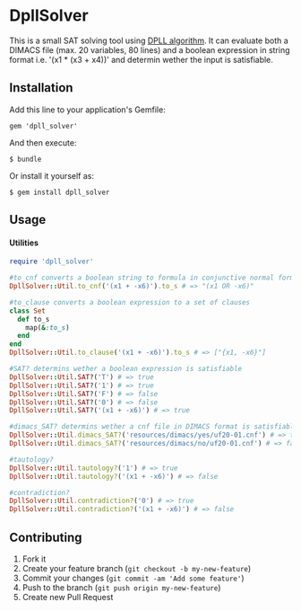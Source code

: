 # DpllSolver

This is a small SAT solving tool using [DPLL algorithm](http://en.wikipedia.org/wiki/DPLL_algorithm). It can evaluate both a DIMACS file (max. 20 variables, 80 lines) and a boolean expression in string format i.e. '(x1 * (x3 + x4))' and determin wether the input is satisfiable.

## Installation

Add this line to your application's Gemfile:

    gem 'dpll_solver'

And then execute:

    $ bundle

Or install it yourself as:

    $ gem install dpll_solver

## Usage

#### Utilities
```ruby
require 'dpll_solver'

#to_cnf converts a boolean string to formula in conjunctive normal form
DpllSolver::Util.to_cnf('(x1 + -x6)').to_s # => "(x1 OR -x6)"

#to_clause converts a boolean expression to a set of clauses
class Set
  def to_s
    map(&:to_s)
  end
end
DpllSolver::Util.to_clause('(x1 + -x6)').to_s # => ["{x1, -x6}"]

#SAT? determins wether a boolean expression is satisfiable
DpllSolver::Util.SAT?('T') # => true
DpllSolver::Util.SAT?('1') # => true
DpllSolver::Util.SAT?('F') # => false
DpllSolver::Util.SAT?('0') # => false
DpllSolver::Util.SAT?('(x1 + -x6)') # => true

#dimacs_SAT? determins wether a cnf file in DIMACS format is satisfiable
DpllSolver::Util.dimacs_SAT?('resources/dimacs/yes/uf20-01.cnf') # => true
DpllSolver::Util.dimacs_SAT?('resources/dimacs/no/uf20-01.cnf') # => false

#tautology?
DpllSolver::Util.tautology?('1') # => true
DpllSolver::Util.tautology?('(x1 + -x6)') # => false

#contradiction?
DpllSolver::Util.contradiction?('0') # => true
DpllSolver::Util.contradiction?('(x1 + -x6)') # => false
```

## Contributing

1. Fork it
2. Create your feature branch (`git checkout -b my-new-feature`)
3. Commit your changes (`git commit -am 'Add some feature'`)
4. Push to the branch (`git push origin my-new-feature`)
5. Create new Pull Request
